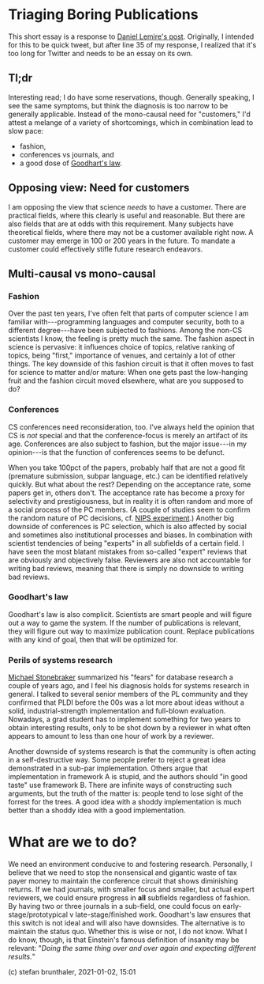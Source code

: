 # Triaging Boring Publications

This short essay is a response to [Daniel Lemire's post](https://lemire.me/blog/2021/01/01/peer-reviewed-papers-are-getting-increasingly-boring/). 
Originally, I intended for this to be quick tweet, but after line 35 of my response, I realized that it's too long for Twitter and needs to be an essay on its own.

## Tl;dr
Interesting read; I do have some reservations, though. Generally speaking, I see the same symptoms, but think the diagnosis is too narrow to be generally applicable. 
Instead of the mono-causal need for "customers," I'd attest a melange of a variety of shortcomings, which in combination lead to slow pace: 
- fashion, 
- conferences vs journals, and 
- a good dose of [Goodhart's law](https://en.wikipedia.org/wiki/Goodhart%27s_law).

## Opposing view: Need for customers
I am opposing the view that science *needs* to have a customer. 
There are practical fields, where this clearly is useful and reasonable.
But there are also fields that are at odds with this requirement. 
Many subjects have theoretical fields, where there may not be a customer available right now. 
A customer may emerge in 100 or 200 years in the future. 
To mandate a customer could effectively stifle future research endeavors.

## Multi-causal vs mono-causal

### Fashion
Over the past ten years, I've often felt that parts of computer science I am familiar with---programming languages and computer security, both to a different degree---have been subjected to fashions.
Among the non-CS scientists I know, the feeling is pretty much the same.
The fashion aspect in science is pervasive: it influences choice of topics, relative ranking of topics, being "first," importance of venues, and certainly a lot of other things. 
The key downside of this fashion circuit is that it often moves to fast for science to matter and/or mature: 
When one gets past the low-hanging fruit and the fashion circuit moved elsewhere, what are you supposed to do?

### Conferences
CS conferences need reconsideration, too. 
I've always held the opinion that CS is *not* special and that the conference-focus is merely an artifact of its age. 
Conferences are also subject to fashion, but the major issue---in my opinion---is that the function of conferences seems to be defunct. 

When you take 100pct of the papers, probably half that are not a good fit (premature submission, subpar language, etc.) can be identified relatively quickly. 
But what about the rest? Depending on the acceptance rate, some papers get in, others don't. 
The acceptance rate has become a proxy for selectivity and prestigiousness, but in reality it is often random and more of a social process of the PC members. 
(A couple of studies seem to confirm the random nature of PC decisions, cf. [NIPS experiment](http://blog.mrtz.org/2014/12/15/the-nips-experiment.html).)
Another big downside of conferences is PC selection, which is also affected by social and sometimes also institutional processes and biases.
In combination with scientist tendencies of being "experts" in all subfields of a certain field. 
I have seen the most blatant mistakes from so-called "expert" reviews that are obviously and objectively false.
Reviewers are also not accountable for writing bad reviews, meaning that there is simply no downside to writing bad reviews.

### Goodhart's law
Goodhart's law is also complicit. Scientists are smart people and will figure out a way to game the system. If the number of publications is relevant, they will figure out way to maximize publication count. Replace publications with any kind of goal, then that will be optimized for.

### Perils of systems research
[Michael Stonebraker](https://www.youtube.com/watch?v=DJFKl_5JTnA) summarized his "fears" for database research a couple of years ago, and I feel his diagnosis holds for systems research in general. 
I talked to several senior members of the PL community and they confirmed that PLDI before the 00s was a lot more about ideas without a solid, industrial-strength implementation and full-blown evaluation. 
Nowadays, a grad student has to implement something for two years to obtain interesting results, only to be shot down by a reviewer in what often appears to amount to less than one hour of work by a reviewer.

Another downside of systems research is that the community is often acting in a self-destructive way.
Some people prefer to reject a great idea demonstrated in a sub-par implementation. 
Others argue that implementation in framework A is stupid, and the authors should "in good taste" use framework B. 
There are infinite ways of constructing such arguments, but the truth of the matter is: people tend to lose sight of the forrest for the trees. 
A good idea with a shoddy implementation is much better than a shoddy idea with a good implementation. 

# What are we to do?
We need an environment conducive to and fostering research. Personally, I believe that we need to stop the nonsensical and gigantic waste of tax payer money to maintain the conference circuit that shows diminishing returns. 
If we had journals, with smaller focus and smaller, but actual expert reviewers, we could ensure progress in **all** subfields regardless of fashion. 
By having two or three journals in a sub-field, one could focus on early-stage/prototypical v late-stage/finished work.
Goodhart's law ensures that this switch is not ideal and will also have downsides. 
The alternative is to maintain the status quo.
Whether this is wise or not, I do not know. 
What I do know, though, is that Einstein's famous definition of insanity may be relevant:
"*Doing the same thing over and over again and expecting different results.*" 


(c) stefan brunthaler, 2021-01-02, 15:01